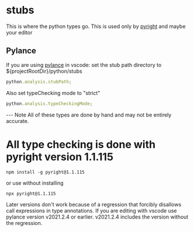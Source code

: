 # stubs

This is where the python types go.
This is used only by [pyright](https://github.com/Microsoft/pyright) and
maybe your editor

## Pylance

If you are using [pylance](https://marketplace.visualstudio.com/items?itemName=ms-python.vscode-pylance) in vscode:
set the stub path directory to ${projectRootDir}/python/stubs

```js
python.analysis.stubPath;
```

Also set typeChecking mode to "strict"

```js
python.analysis.typeCheckingMode;
```

--- Note
All of these types are done by hand and may not be entirely accurate.

# All type checking is done with pyright version 1.1.115

```
npm install -g pyright@1.1.115
```
or use without installing
```
npx pyright@1.1.115
```

Later versions don't work because of a regression that forcibly disallows call expressions in type annotations.
If you are editing with vscode use pylance version v2021.2.4 or earlier. v2021.2.4 includes the version without the regression.


